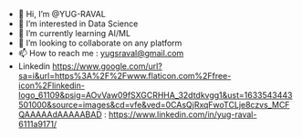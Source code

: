 - 👋 Hi, I’m @YUG-RAVAL
- 👀 I’m interested in Data Science
- 🌱 I’m currently learning AI/ML
- 💞️ I’m looking to collaborate on any platform
- 📫 How to reach me : yugsraval@gmail.com
- Linkedin https://www.google.com/url?sa=i&url=https%3A%2F%2Fwww.flaticon.com%2Ffree-icon%2Flinkedin-logo_61109&psig=AOvVaw09fSXGCRHHA_32dtdkvgg1&ust=1633543443501000&source=images&cd=vfe&ved=0CAsQjRxqFwoTCLje8czvs_MCFQAAAAAdAAAAABAD : https://www.linkedin.com/in/yug-raval-6111a9171/

<!---
YUG-RAVAL/YUG-RAVAL is a ✨ special ✨ repository because its `README.md` (this file) appears on your GitHub profile.
You can click the Preview link to take a look at your changes.
--->
